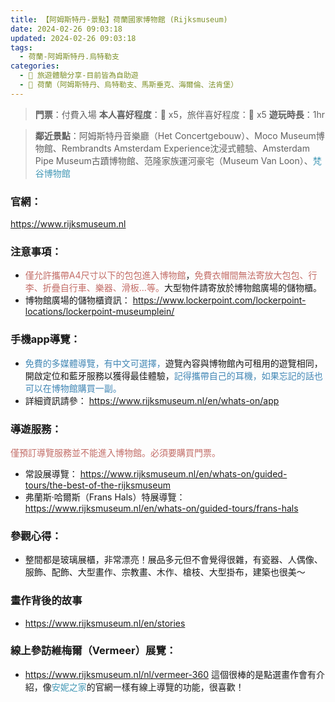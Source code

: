 ```yaml
---
title: 【阿姆斯特丹-景點】荷蘭國家博物館 (Rijksmuseum)
date: 2024-02-26 09:03:18
updated: 2024-02-26 09:03:18
tags:
  - 荷蘭-阿姆斯特丹.烏特勒支
categories: 
  - 🌴 旅遊體驗分享-目前皆為自助遊
  - 🥥 荷蘭（阿姆斯特丹、烏特勒支、馬斯垂克、海爾倫、法肯堡）
---
```

>**門票**：付費入場
>**本人喜好程度**：🌝 x5，旅伴喜好程度：🌝 x5
>**遊玩時長**：1hr
<!-- more -->

>**鄰近景點**：阿姆斯特丹音樂廳（Het Concertgebouw）、Moco Museum博物館、Rembrandts Amsterdam Experience沈浸式體驗、Amsterdam Pipe Museum古蹟博物館、范隆家族運河豪宅（Museum Van Loon）、<font color=#4599B6>梵谷博物館</font>

### 官網：
https://www.rijksmuseum.nl

### 注意事項：
+ <font color=#c36d67>僅允許攜帶A4尺寸以下的包包進入博物館</font>，<font color=#c36d67>免費衣帽間無法寄放大包包、行李、折疊自行車、樂器、滑板…等。</font>大型物件請寄放於博物館廣場的儲物櫃。
+ 博物館廣場的儲物櫃資訊：
https://www.lockerpoint.com/lockerpoint-locations/lockerpoint-museumplein/

### 手機app導覽：
+ <font color=#4287B5>免費的多媒體導覽，有中文可選擇，</font>遊覽內容與博物館內可租用的遊覽相同，開啟定位和藍牙服務以獲得最佳體驗，<font color=#4287B5>記得攜帶自己的耳機，如果忘記的話也可以在博物館購買一副。</font>
+ 詳細資訊請參：
https://www.rijksmuseum.nl/en/whats-on/app

### 導遊服務：
<font color=#c36d67>僅預訂導覽服務並不能進入博物館。必須要購買門票。</font>
+ 常設展導覽：
https://www.rijksmuseum.nl/en/whats-on/guided-tours/the-best-of-the-rijksmuseum
+ 弗蘭斯·哈爾斯（Frans Hals）特展導覽：
https://www.rijksmuseum.nl/en/whats-on/guided-tours/frans-hals

### 參觀心得：
+ 整間都是玻璃展櫃，非常漂亮！展品多元但不會覺得很雜，有瓷器、人偶像、服飾、配飾、大型畫作、宗教畫、木作、槍枝、大型掛布，建築也很美～

### 畫作背後的故事
+ https://www.rijksmuseum.nl/en/stories
 
### 線上參訪維梅爾（Vermeer）展覽：
+ https://www.rijksmuseum.nl/nl/vermeer-360
這個很棒的是點選畫作會有介紹，像<font color=#4599B6>安妮之家</font>的官網一樣有線上導覽的功能，很喜歡！
 
